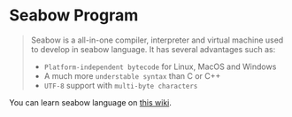# Seabow Program

> Seabow is a all-in-one compiler, interpreter and virtual machine used to develop in seabow language. It has several advantages such as:
>
>- `Platform-independent bytecode` for Linux, MacOS and Windows
>- A much more `understable syntax` than C or C++
>- `UTF-8` support with `multi-byte characters`

You can learn seabow language on [this wiki](https://github.com/SeabowLang/seabow_lang/wiki/Language-Tutorial).
